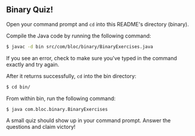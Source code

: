 ## Binary Quiz!

Open your command prompt and `cd` into this README's directory (binary).

Compile the Java code by running the following command:

``` bash
$ javac -d bin src/com/bloc/binary/BinaryExercises.java
```

If you see an error, check to make sure you've typed in the command exactly and try again.

After it returns successfully, `cd` into the bin directory:

``` bash
$ cd bin/
```

From within bin, run the following command:

``` bash
$ java com.bloc.binary.BinaryExercises
```

A small quiz should show up in your command prompt. Answer the questions and claim victory!
